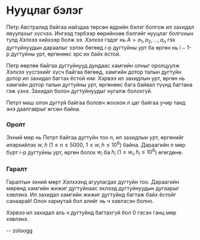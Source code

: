 Нууцлаг бэлэг
=============

Петр Австралид байгаа найздаа төрсөн өдрийн бэлэг болгож ил захидал явуулахыг
хүсчээ. Ингээд тэрбээр өөрийнхөө бэлгийг нууцлаг болгохын тулд $Хэлхээ$ хийхээр
болж ээ. $Хэлхээ$ гэдэг нь $A={a_1, a_2, ... , a_n}$ гэх дугтуйнуудын дараалыг
хэлэх бөгөөд $i$-р дугтуйны урт ба өргөн нь $i-1$-р дугтуйны урт, өргөнөөс эрс
их байх ёстой.

Петр өөртөө байгаа дугтуйнууд дундаас хамгийн олныг оролцуулж $Хэлхээ$ үүсгэхийг
хүсч байгаа бөгөөд, хамгийн дотор талын дугтуйн дотор ил захидал багтах ёстой
юм. Хэрвээ ил захидлын урт, өргөн нь хамгийн дотор талын дугтуйны урт, өргөнөөс
бага байвал түүнд багтана гэж үзнэ. Захидал болон дугтуйнуудыг нугалж болохгүй.

Петрт маш олон дугтуй байгаа боловч жоохон л цаг байгаа учир танд энэ даалгаврыг
өгсөн байна.


### Оролт
Эхний мөр нь Петрт байгаа дугтуйн тоо $n$, ил захидлын урт, өргөнийг илэрхийлэх
$w, h$ ($1 ≤ n ≤ 5000$, $1 ≤ w,h ≤ 10^6$) байна. Дараагийн $n$ мөр бүрт $i$-р
дугтуйны урт, өргөн болох $w_i$ ба $h_i$ ($1 ≤ w_i, h_i ≤ 10^6$) өгөгдөнө.


### Гаралт
Гаралтын эхний мөрт $Хэлхээ$нд агуулагдах дугтуйн тоо. Дараагийн мөрөнд хамгийн
жижиг дугтуйнаас эхлээд дугтуйнуудын дугаарыг хэвлэнэ. Ил захидал хамгийн жижиг
дугтуйнд багтаж байх ёстойг санаарай! Олон хариутай бол алийг нь ч хэвлэсэн
болно.

Хэрвээ ил захидал аль ч дугтуйнд багтахгүй бол $0$ гэсэн ганц мөр хэвлэнэ.


-- zoloogg
